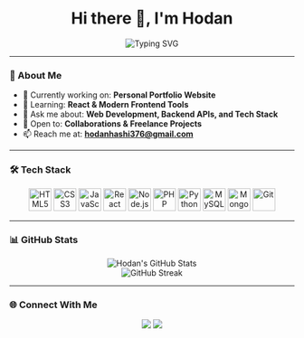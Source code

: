 <h1 align="center">Hi there 👋, I'm Hodan</h1>

<p align="center">
  <img src="https://readme-typing-svg.demolab.com?font=Fira+Code&size=24&pause=1000&color=4A90E2&center=true&vCenter=true&width=435&lines=Fullstack+Developer;Tech+Enthusiast+💻;Lifelong+Learner+📚;Open+Source+Lover+❤️" alt="Typing SVG" />
</p>

---

### 💫 About Me

- 🔭 Currently working on: **Personal Portfolio Website**
- 🌱 Learning: **React & Modern Frontend Tools**
- 💬 Ask me about: **Web Development, Backend APIs, and Tech Stack**
- 🤝 Open to: **Collaborations & Freelance Projects**
- 📫 Reach me at: **hodanhashi376@gmail.com**


---

### 🛠️ Tech Stack

<div align="center">
  <img src="https://cdn.jsdelivr.net/gh/devicons/devicon/icons/html5/html5-original.svg" height="40" alt="HTML5" />
  <img src="https://cdn.jsdelivr.net/gh/devicons/devicon/icons/css3/css3-original.svg" height="40" alt="CSS3" />
  <img src="https://cdn.jsdelivr.net/gh/devicons/devicon/icons/javascript/javascript-original.svg" height="40" alt="JavaScript" />
  <img src="https://cdn.jsdelivr.net/gh/devicons/devicon/icons/react/react-original.svg" height="40" alt="React" />
  <img src="https://cdn.jsdelivr.net/gh/devicons/devicon/icons/nodejs/nodejs-original.svg" height="40" alt="Node.js" />
  <img src="https://cdn.jsdelivr.net/gh/devicons/devicon/icons/php/php-original.svg" height="40" alt="PHP" />
  <img src="https://cdn.jsdelivr.net/gh/devicons/devicon/icons/python/python-original.svg" height="40" alt="Python" />
  <img src="https://cdn.jsdelivr.net/gh/devicons/devicon/icons/mysql/mysql-original.svg" height="40" alt="MySQL" />
  <img src="https://cdn.jsdelivr.net/gh/devicons/devicon/icons/mongodb/mongodb-original.svg" height="40" alt="MongoDB" />
  <img src="https://cdn.jsdelivr.net/gh/devicons/devicon/icons/git/git-original.svg" height="40" alt="Git" />
</div>

---

### 📊 GitHub Stats

<p align="center">
  <img src="https://github-readme-stats.vercel.app/api?username=hodan376&show_icons=true&theme=radical" alt="Hodan's GitHub Stats" />
  <br />
  <img src="https://github-readme-streak-stats.herokuapp.com/?user=hodan376&theme=radical" alt="GitHub Streak" />
</p>

---

### 🌐 Connect With Me

<p align="center">
  <a href="mailto:hodanhashi376@gmail.com"><img src="https://img.shields.io/badge/Gmail-red?style=for-the-badge&logo=gmail&logoColor=white" /></a>
  <a href="https://github.com/hodan376"><img src="https://img.shields.io/badge/GitHub-000?style=for-the-badge&logo=github&logoColor=white" /></a>
</p>
